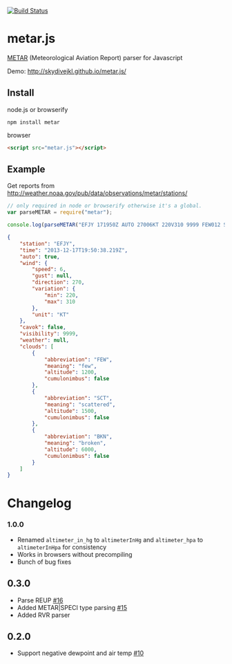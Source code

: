 [![Build Status](https://travis-ci.org/skydivejkl/metar.js.png?branch=master)](https://travis-ci.org/skydivejkl/metar.js)

# metar.js

[METAR](http://en.wikipedia.org/wiki/METAR) (Meteorological Aviation Report) parser for Javascript

Demo: <http://skydivejkl.github.io/metar.js/>

## Install

node.js or browserify

    npm install metar

browser

```html
<script src="metar.js"></script>
```

## Example

Get reports from <http://weather.noaa.gov/pub/data/observations/metar/stations/>

```javascript
// only required in node or browserify otherwise it's a global.
var parseMETAR = require("metar");

console.log(parseMETAR("EFJY 171950Z AUTO 27006KT 220V310 9999 FEW012 SCT015 BKN060 13/12 Q1006"));
```

```json
{
    "station": "EFJY",
    "time": "2013-12-17T19:50:38.219Z",
    "auto": true,
    "wind": {
        "speed": 6,
        "gust": null,
        "direction": 270,
        "variation": {
            "min": 220,
            "max": 310
        },
        "unit": "KT"
    },
    "cavok": false,
    "visibility": 9999,
    "weather": null,
    "clouds": [
        {
            "abbreviation": "FEW",
            "meaning": "few",
            "altitude": 1200,
            "cumulonimbus": false
        },
        {
            "abbreviation": "SCT",
            "meaning": "scattered",
            "altitude": 1500,
            "cumulonimbus": false
        },
        {
            "abbreviation": "BKN",
            "meaning": "broken",
            "altitude": 6000,
            "cumulonimbus": false
        }
    ]
}
```

# Changelog

### 1.0.0

- Renamed `altimeter_in_hg` to `altimeterInHg` and `altimeter_hpa` to `altimeterInHpa` for consistency
- Works in browsers without precompiling
- Bunch of bug fixes

## 0.3.0

- Parse REUP [#16](https://github.com/skydivejkl/metar.js/pull/16)
- Added METAR|SPECI type parsing [#15](https://github.com/skydivejkl/metar.js/pull/15)
- Added RVR parser

## 0.2.0

  - Support negative dewpoint and air temp [#10](https://github.com/skydivejkl/metar.js/pull/10)

